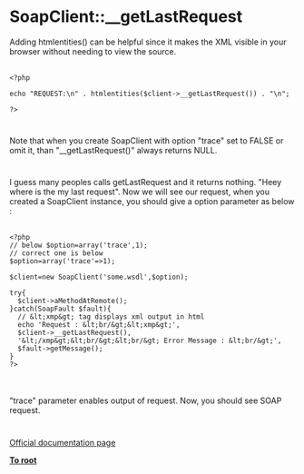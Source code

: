 # SoapClient::__getLastRequest



Adding htmlentities() can be helpful since it makes the XML visible in your browser without needing to view the source.<br><br>

```
<?php

echo "REQUEST:\n" . htmlentities($client->__getLastRequest()) . "\n";

?>
```
  

#

Note that when you create SoapClient with option "trace" set to FALSE or omit it, than "__getLastRequest()" always returns NULL.  

#

I guess many peoples calls getLastRequest and it returns nothing. "Heey where is the my last request". Now we will see our request,  when you created a SoapClient instance, you should give a option parameter as below :<br><br>

```
<?php
// below $option=array('trace',1);
// correct one is below
$option=array('trace'=>1);

$client=new SoapClient('some.wsdl',$option);

try{
  $client->aMethodAtRemote();
}catch(SoapFault $fault){
  // &lt;xmp&gt; tag displays xml output in html
  echo 'Request : &lt;br/&gt;&lt;xmp&gt;',
  $client->__getLastRequest(),
  '&lt;/xmp&gt;&lt;br/&gt;&lt;br/&gt; Error Message : &lt;br/&gt;',
  $fault->getMessage();
}
?>
```
<br><br>"trace" parameter enables output of request. Now, you should see SOAP request.  

#

[Official documentation page](https://www.php.net/manual/en/soapclient.getlastrequest.php)

**[To root](/README.md)**